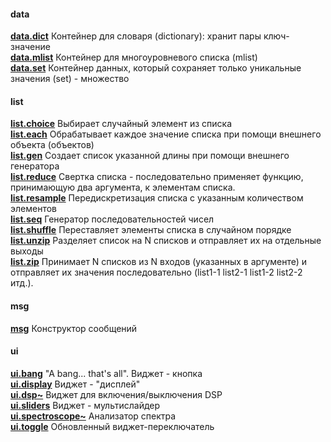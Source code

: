 #### data<br>
[**data.dict**](data.dict.md)	Контейнер для словаря (dictionary): хранит пары ключ-значение<br>
[**data.mlist**](data.mlist.md)	Контейнер для многоуровневого списка (mlist)<br>
[**data.set**](data.set.md)	Контейнер данных, который сохраняет только уникальные значения (set) - множество<br>
#### list<br>
[**list.choice**](list.choice.md)	Выбирает случайный элемент из списка<br>
[**list.each**](list.each.md)	Обрабатывает каждое значение списка при помощи внешнего объекта (объектов)<br>
[**list.gen**](list.gen.md)	Создает список указанной длины при помощи внешнего генератора<br>
[**list.reduce**](list.reduce.md)	Свертка списка - последовательно применяет функцию, принимающую два аргумента, к элементам списка.<br>
[**list.resample**](list.resample.md)	Передискретизация списка с указанным количеством элементов<br>
[**list.seq**](list.seq.md)	Генератор последовательностей чисел<br>
[**list.shuffle**](list.shuffle.md)	Переставляет элементы списка в случайном порядке<br>
[**list.unzip**](list.unzip.md)	Разделяет список на N списков и отправляет их на отдельные выходы<br>
[**list.zip**](list.zip.md)	Принимает N списков из N входов (указанных в аргументе) и отправляет их значения последовательно (list1-1 list2-1 list1-2 list2-2 итд.).<br>
#### msg<br>
[**msg**](msg.md)	Конструктор сообщений<br>
#### ui<br>
[**ui.bang**](ui.bang.md)	"A bang... that's all". Виджет - кнопка<br>
[**ui.display**](ui.display.md)	Виджет - "дисплей"<br>
[**ui.dsp~**](ui.dsp~.md)	Виджет для включения/выключения DSP<br>
[**ui.sliders**](ui.sliders.md)	Виджет - мультислайдер<br>
[**ui.spectroscope~**](ui.spectroscope~.md)	Анализатор спектра<br>
[**ui.toggle**](ui.toggle.md)	Обновленный виджет-переключатель<br>
